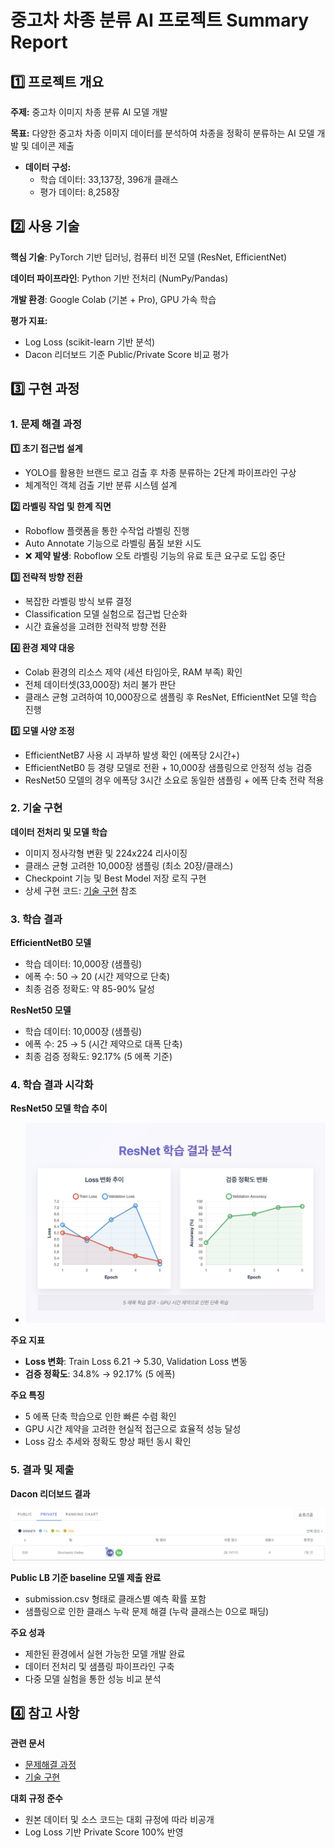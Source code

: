 # 중고차 차종 분류 AI 프로젝트 Summary Report

## 1️⃣ 프로젝트 개요

**주제:** 중고차 이미지 차종 분류 AI 모델 개발

**목표:** 다양한 중고차 차종 이미지 데이터를 분석하여 차종을 정확히 분류하는 AI 모델 개발 및 데이콘 제출

- **데이터 구성:**
    - 학습 데이터: 33,137장, 396개 클래스
    - 평가 데이터: 8,258장

## 2️⃣ 사용 기술

**핵심 기술**: PyTorch 기반 딥러닝, 컴퓨터 비전 모델 (ResNet, EfficientNet)

**데이터 파이프라인**: Python 기반 전처리 (NumPy/Pandas)

**개발 환경**: Google Colab (기본 + Pro), GPU 가속 학습

**평가 지표:**
- Log Loss (scikit-learn 기반 분석)
- Dacon 리더보드 기준 Public/Private Score 비교 평가

## 3️⃣ 구현 과정

### 1. 문제 해결 과정

**1️⃣ 초기 접근법 설계**
- YOLO를 활용한 브랜드 로고 검출 후 차종 분류하는 2단계 파이프라인 구상
- 체계적인 객체 검출 기반 분류 시스템 설계

**2️⃣ 라벨링 작업 및 한계 직면**
- Roboflow 플랫폼을 통한 수작업 라벨링 진행
- Auto Annotate 기능으로 라벨링 품질 보완 시도
- ❌ **제약 발생**: Roboflow 오토 라벨링 기능의 유료 토큰 요구로 도입 중단

**3️⃣ 전략적 방향 전환**
- 복잡한 라벨링 방식 보류 결정
- Classification 모델 실험으로 접근법 단순화
- 시간 효율성을 고려한 전략적 방향 전환

**4️⃣ 환경 제약 대응**
- Colab 환경의 리소스 제약 (세션 타임아웃, RAM 부족) 확인
- 전체 데이터셋(33,000장) 처리 불가 판단
- 클래스 균형 고려하여 10,000장으로 샘플링 후 ResNet, EfficientNet 모델 학습 진행

**5️⃣ 모델 사양 조정**
- EfficientNetB7 사용 시 과부하 발생 확인 (에폭당 2시간+)
- EfficientNetB0 등 경량 모델로 전환 + 10,000장 샘플링으로 안정적 성능 검증
- ResNet50 모델의 경우 에폭당 3시간 소요로 동일한 샘플링 + 에폭 단축 전략 적용

### 2. 기술 구현

**데이터 전처리 및 모델 학습**
- 이미지 정사각형 변환 및 224x224 리사이징
- 클래스 균형 고려한 10,000장 샘플링 (최소 20장/클래스)
- Checkpoint 기능 및 Best Model 저장 로직 구현
- 상세 구현 코드: [기술 구현](implementation/) 참조

### 3. 학습 결과

**EfficientNetB0 모델**
- 학습 데이터: 10,000장 (샘플링)
- 에폭 수: 50 → 20 (시간 제약으로 단축)
- 최종 검증 정확도: 약 85-90% 달성

**ResNet50 모델**
- 학습 데이터: 10,000장 (샘플링)
- 에폭 수: 25 → 5 (시간 제약으로 대폭 단축)
- 최종 검증 정확도: 92.17% (5 에폭 기준)

### 4. 학습 결과 시각화

**ResNet50 모델 학습 추이**

- ![ResNet 학습 결과](assets/ResNet_Result.jpg)

**주요 지표**
- **Loss 변화**: Train Loss 6.21 → 5.30, Validation Loss 변동
- **검증 정확도**: 34.8% → 92.17% (5 에폭)

**주요 특징**
- 5 에폭 단축 학습으로 인한 빠른 수렴 확인
- GPU 시간 제약을 고려한 현실적 접근으로 효율적 성능 달성
- Loss 감소 추세와 정확도 향상 패턴 동시 확인

### 5. 결과 및 제출

**Dacon 리더보드 결과**

![Dacon 대시보드](assets/dacon_leaderboard.png)

**Public LB 기준 baseline 모델 제출 완료**
- submission.csv 형태로 클래스별 예측 확률 포함
- 샘플링으로 인한 클래스 누락 문제 해결 (누락 클래스는 0으로 패딩)

**주요 성과**
- 제한된 환경에서 실현 가능한 모델 개발 완료
- 데이터 전처리 및 샘플링 파이프라인 구축
- 다중 모델 실험을 통한 성능 비교 분석

## 4️⃣ 참고 사항

**관련 문서**
- [문제해결 과정](troubleshooting.md)
- [기술 구현](implementation/)

**대회 규정 준수**
- 원본 데이터 및 소스 코드는 대회 규정에 따라 비공개
- Log Loss 기반 Private Score 100% 반영